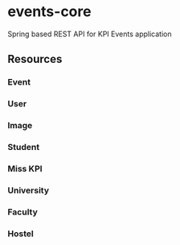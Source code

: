 # events-core
Spring based REST API for KPI Events application

## Resources

### Event 


### User


### Image 


### Student


### Miss KPI


### University


### Faculty



### Hostel










